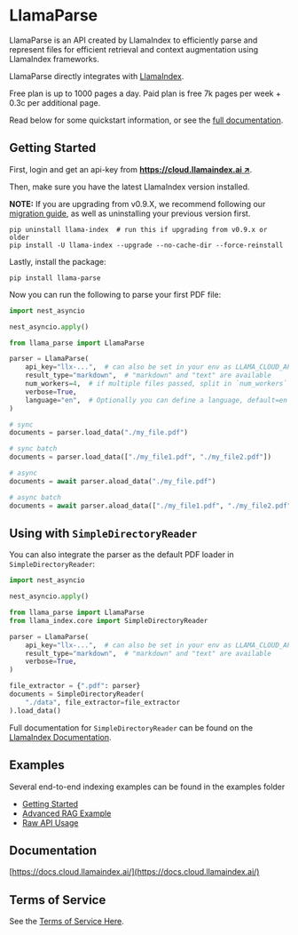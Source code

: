 # LlamaParse

LlamaParse is an API created by LlamaIndex to efficiently parse and represent files for efficient retrieval and context augmentation using LlamaIndex frameworks.

LlamaParse directly integrates with [LlamaIndex](https://github.com/run-llama/llama_index).

Free plan is up to 1000 pages a day. Paid plan is free 7k pages per week + 0.3c per additional page.

Read below for some quickstart information, or see the [full documentation](https://docs.cloud.llamaindex.ai/).

## Getting Started

First, login and get an api-key from [**https://cloud.llamaindex.ai ↗**](https://cloud.llamaindex.ai).

Then, make sure you have the latest LlamaIndex version installed.

**NOTE:** If you are upgrading from v0.9.X, we recommend following our [migration guide](https://pretty-sodium-5e0.notion.site/v0-10-0-Migration-Guide-6ede431dcb8841b09ea171e7f133bd77), as well as uninstalling your previous version first.

```
pip uninstall llama-index  # run this if upgrading from v0.9.x or older
pip install -U llama-index --upgrade --no-cache-dir --force-reinstall
```

Lastly, install the package:

`pip install llama-parse`

Now you can run the following to parse your first PDF file:

```python
import nest_asyncio

nest_asyncio.apply()

from llama_parse import LlamaParse

parser = LlamaParse(
    api_key="llx-...",  # can also be set in your env as LLAMA_CLOUD_API_KEY
    result_type="markdown",  # "markdown" and "text" are available
    num_workers=4,  # if multiple files passed, split in `num_workers` API calls
    verbose=True,
    language="en",  # Optionally you can define a language, default=en
)

# sync
documents = parser.load_data("./my_file.pdf")

# sync batch
documents = parser.load_data(["./my_file1.pdf", "./my_file2.pdf"])

# async
documents = await parser.aload_data("./my_file.pdf")

# async batch
documents = await parser.aload_data(["./my_file1.pdf", "./my_file2.pdf"])
```

## Using with `SimpleDirectoryReader`

You can also integrate the parser as the default PDF loader in `SimpleDirectoryReader`:

```python
import nest_asyncio

nest_asyncio.apply()

from llama_parse import LlamaParse
from llama_index.core import SimpleDirectoryReader

parser = LlamaParse(
    api_key="llx-...",  # can also be set in your env as LLAMA_CLOUD_API_KEY
    result_type="markdown",  # "markdown" and "text" are available
    verbose=True,
)

file_extractor = {".pdf": parser}
documents = SimpleDirectoryReader(
    "./data", file_extractor=file_extractor
).load_data()
```

Full documentation for `SimpleDirectoryReader` can be found on the [LlamaIndex Documentation](https://docs.llamaindex.ai/en/stable/module_guides/loading/simpledirectoryreader.html).

## Examples

Several end-to-end indexing examples can be found in the examples folder

- [Getting Started](examples/demo_basic.ipynb)
- [Advanced RAG Example](examples/demo_advanced.ipynb)
- [Raw API Usage](examples/demo_api.ipynb)

## Documentation

[https://docs.cloud.llamaindex.ai/](https://docs.cloud.llamaindex.ai/)

## Terms of Service

See the [Terms of Service Here](./TOS.pdf).

